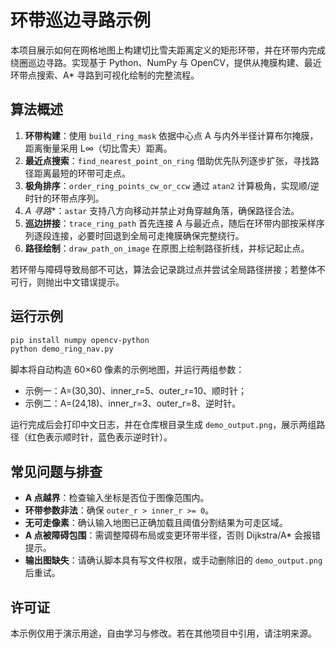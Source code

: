 # 环带巡边寻路示例

本项目展示如何在网格地图上构建切比雪夫距离定义的矩形环带，并在环带内完成绕圈巡边寻路。实现基于 Python、NumPy 与 OpenCV，提供从掩膜构建、最近环带点搜索、A* 寻路到可视化绘制的完整流程。

## 算法概述

1. **环带构建**：使用 `build_ring_mask` 依据中心点 A 与内外半径计算布尔掩膜，距离衡量采用 L∞（切比雪夫）距离。
2. **最近点搜索**：`find_nearest_point_on_ring` 借助优先队列逐步扩张，寻找路径距离最短的环带可走点。
3. **极角排序**：`order_ring_points_cw_or_ccw` 通过 `atan2` 计算极角，实现顺/逆时针的环带点序列。
4. **A* 寻路**：`astar` 支持八方向移动并禁止对角穿越角落，确保路径合法。
5. **巡边拼接**：`trace_ring_path` 首先连接 A 与最近点，随后在环带内部按采样序列逐段连接，必要时回退到全局可走掩膜确保完整绕行。
6. **路径绘制**：`draw_path_on_image` 在原图上绘制路径折线，并标记起止点。

若环带与障碍导致局部不可达，算法会记录跳过点并尝试全局路径拼接；若整体不可行，则抛出中文错误提示。

## 运行示例

```bash
pip install numpy opencv-python
python demo_ring_nav.py
```

脚本将自动构造 60×60 像素的示例地图，并运行两组参数：

- 示例一：A=(30,30)、inner_r=5、outer_r=10、顺时针；
- 示例二：A=(24,18)、inner_r=3、outer_r=8、逆时针。

运行完成后会打印中文日志，并在仓库根目录生成 `demo_output.png`，展示两组路径（红色表示顺时针，蓝色表示逆时针）。

## 常见问题与排查

- **A 点越界**：检查输入坐标是否位于图像范围内。
- **环带参数非法**：确保 `outer_r > inner_r >= 0`。
- **无可走像素**：确认输入地图已正确加载且阈值分割结果为可走区域。
- **A 点被障碍包围**：需调整障碍布局或变更环带半径，否则 Dijkstra/A* 会报错提示。
- **输出图缺失**：请确认脚本具有写文件权限，或手动删除旧的 `demo_output.png` 后重试。

## 许可证

本示例仅用于演示用途，自由学习与修改。若在其他项目中引用，请注明来源。 
